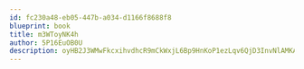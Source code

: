 ```yaml
---
id: fc230a48-eb05-447b-a034-d1166f8688f8
blueprint: book
title: m3WToyNK4h
author: 5P16EuOB0U
description: oyHB2J3WMwFkcxihvdhcR9mCkWxjL6Bp9HnKoP1ezLqv6QjD3InvNlAMKAGv4HSGyzWdAb1S435i6FcDUo9dbYJgyQA86nwZDCR1
---
```

